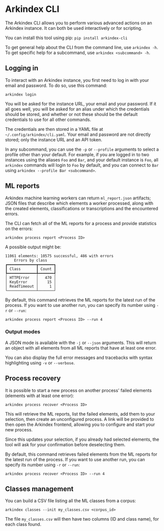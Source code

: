 # Arkindex CLI

The Arkindex CLI allows you to perform various advanced actions on an Arkindex
instance. It can both be used interactively or for scripting.

You can install this tool using pip: `pip install arkindex-cli`

To get general help about the CLI from the command line, use `arkindex -h`.
To get specific help for a subcommand, use `arkindex <subcommand> -h`.

## Logging in

To interact with an Arkindex instance, you first need to log in with your
email and password. To do so, use this command:

```
arkindex login
```

You will be asked for the instance URL, your email and your password.
If it all goes well, you will be asked for an alias under which the
credentials should be stored, and whether or not these should be the default
credentials to use for all other commands.

The credentials are then stored in a YAML file at
`~/.config/arkindex/cli.yaml`. Your email and password are not directly stored;
only the instance URL and an API token.

In any subcommand, you can use the `-p` or `--profile` arguments to select a
profile other than your default. For example, if you are logged in to two
instances using the aliases `Foo` and `Bar`, and your default instance is
`Foo`, all `arkindex` commands will login to `Foo` by default, and you can
connect to `Bar` using `arkindex --profile Bar <subcommand>`.

## ML reports

Arkindex machine learning workers can return `ml_report.json` artifacts; JSON
files that describe which elements a worker processed, along with the created
elements, classifications or transcriptions and the encountered errors.

The CLI can fetch all of the ML reports for a process and provide statistics
on the errors:

```
arkindex process report <Process ID>
```

A possible output might be:

```
11061 elements: 10575 successful, 486 with errors
    Errors by class
┏━━━━━━━━━━━━━┳━━━━━━━┓
┃ Class       ┃ Count ┃
┡━━━━━━━━━━━━━╇━━━━━━━┩
│ HTTPError   │   470 │
│ KeyError    │    15 │
│ ReadTimeout │     1 │
└─────────────┴───────┘
```

By default, this command retrieves the ML reports for the latest run of the
process. If you want to use another run, you can specify its number using
`-r` or `--run`:

```
arkindex process report <Process ID> --run 4
```

### Output modes

A JSON mode is available with the `-j` or `--json` arguments.
This will return an object with all elements from all ML reports that have
at least one error.

You can also display the full error messages and tracebacks with syntax
highlighting using `-v` or `--verbose`.

## Process recovery

It is possible to start a new process on another process' failed elements
(elements with at least one error):

```
arkindex process recover <Process ID>
```

This will retrieve the ML reports, list the failed elements, add them to
your selection, then create an unconfigured process. A link will be provided
to then open the Arkindex frontend, allowing you to configure and start
your new process.

Since this updates your selection, if you already had selected elements, the
tool will ask for your confirmation before deselecting them.

By default, this command retrieves failed elements from the ML reports for the
latest run of the process. If you want to use another run, you can specify its
number using `-r` or `--run`:

```
arkindex process recover <Process ID> --run 4
```

## Classes management

You can build a CSV file listing all the ML classes from a corpus:

```
arkindex classes --init my_classes.csv <corpus_id>
```

The file `my_classes.csv` will then have two columns (ID and class name), for each class found.
